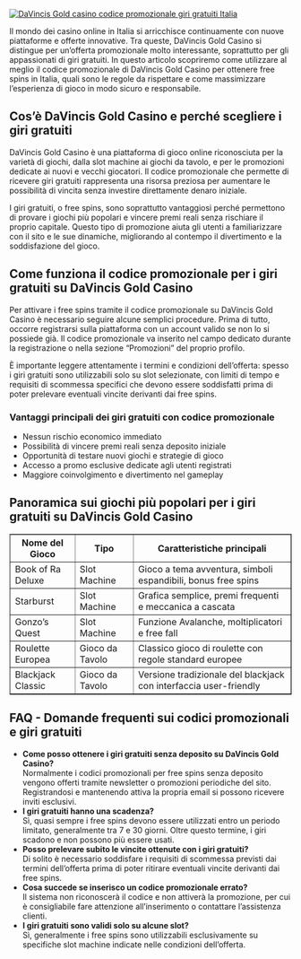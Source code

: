 [![DaVincis Gold casino codice promozionale giri gratuiti Italia](https://123-caf.pages.dev/gitsignup.png)](https://vrmoo.ru/Bt82HjjY)

<div>   <p>Il mondo dei casino online in Italia si arricchisce continuamente con nuove piattaforme e offerte innovative. Tra queste, DaVincis Gold Casino si distingue per un’offerta promozionale molto interessante, soprattutto per gli appassionati di giri gratuiti. In questo articolo scopriremo come utilizzare al meglio il codice promozionale di DaVincis Gold Casino per ottenere free spins in Italia, quali sono le regole da rispettare e come massimizzare l’esperienza di gioco in modo sicuro e responsabile.</p>    <h2>Cos’è DaVincis Gold Casino e perché scegliere i giri gratuiti</h2>   <p>DaVincis Gold Casino è una piattaforma di gioco online riconosciuta per la varietà di giochi, dalla slot machine ai giochi da tavolo, e per le promozioni dedicate ai nuovi e vecchi giocatori. Il codice promozionale che permette di ricevere giri gratuiti rappresenta una risorsa preziosa per aumentare le possibilità di vincita senza investire direttamente denaro iniziale.</p>   <p>I giri gratuiti, o free spins, sono soprattutto vantaggiosi perché permettono di provare i giochi più popolari e vincere premi reali senza rischiare il proprio capitale. Questo tipo di promozione aiuta gli utenti a familiarizzare con il sito e le sue dinamiche, migliorando al contempo il divertimento e la soddisfazione del gioco.</p>    <h2>Come funziona il codice promozionale per i giri gratuiti su DaVincis Gold Casino</h2>   <p>Per attivare i free spins tramite il codice promozionale su DaVincis Gold Casino è necessario seguire alcune semplici procedure. Prima di tutto, occorre registrarsi sulla piattaforma con un account valido se non lo si possiede già. Il codice promozionale va inserito nel campo dedicato durante la registrazione o nella sezione “Promozioni” del proprio profilo.</p>   <p>È importante leggere attentamente i termini e condizioni dell’offerta: spesso i giri gratuiti sono utilizzabili solo su slot selezionate, con limiti di tempo e requisiti di scommessa specifici che devono essere soddisfatti prima di poter prelevare eventuali vincite derivanti dai free spins.</p>    <h3>Vantaggi principali dei giri gratuiti con codice promozionale</h3>   <ul>     <li>Nessun rischio economico immediato</li>     <li>Possibilità di vincere premi reali senza deposito iniziale</li>     <li>Opportunità di testare nuovi giochi e strategie di gioco</li>     <li>Accesso a promo esclusive dedicate agli utenti registrati</li>     <li>Maggiore coinvolgimento e divertimento nel gameplay</li>   </ul>    <h2>Panoramica sui giochi più popolari per i giri gratuiti su DaVincis Gold Casino</h2>   <table border="1" cellpadding="5" cellspacing="0">     <thead>       <tr>         <th>Nome del Gioco</th>         <th>Tipo</th>         <th>Caratteristiche principali</th>       </tr>     </thead>     <tbody>       <tr>         <td>Book of Ra Deluxe</td>         <td>Slot Machine</td>         <td>Gioco a tema avventura, simboli espandibili, bonus free spins</td>       </tr>       <tr>         <td>Starburst</td>         <td>Slot Machine</td>         <td>Grafica semplice, premi frequenti e meccanica a cascata</td>       </tr>       <tr>         <td>Gonzo’s Quest</td>         <td>Slot Machine</td>         <td>Funzione Avalanche, moltiplicatori e free fall</td>       </tr>       <tr>         <td>Roulette Europea</td>         <td>Gioco da Tavolo</td>         <td>Classico gioco di roulette con regole standard europee</td>       </tr>       <tr>         <td>Blackjack Classic</td>         <td>Gioco da Tavolo</td>         <td>Versione tradizionale del blackjack con interfaccia user-friendly</td>       </tr>     </tbody>   </table>    <h2>FAQ - Domande frequenti sui codici promozionali e giri gratuiti</h2>   <ul>     <li><strong>Come posso ottenere i giri gratuiti senza deposito su DaVincis Gold Casino?</strong><br>Normalmente i codici promozionali per free spins senza deposito vengono offerti tramite newsletter o promozioni periodiche del sito. Registrandosi e mantenendo attiva la propria email si possono ricevere inviti esclusivi.</li>     <li><strong>I giri gratuiti hanno una scadenza?</strong><br>Sì, quasi sempre i free spins devono essere utilizzati entro un periodo limitato, generalmente tra 7 e 30 giorni. Oltre questo termine, i giri scadono e non possono più essere usati.</li>     <li><strong>Posso prelevare subito le vincite ottenute con i giri gratuiti?</strong><br>Di solito è necessario soddisfare i requisiti di scommessa previsti dai termini dell’offerta prima di poter ritirare eventuali vincite derivanti dai free spins.</li>     <li><strong>Cosa succede se inserisco un codice promozionale errato?</strong><br>Il sistema non riconoscerà il codice e non attiverà la promozione, per cui è consigliabile fare attenzione all’inserimento o contattare l’assistenza clienti.</li>     <li><strong>I giri gratuiti sono validi solo su alcune slot?</strong><br>Sì, generalmente i free spins sono utilizzabili esclusivamente su specifiche slot machine indicate nelle condizioni dell’offerta.</li>   </ul> </div>